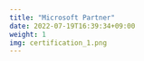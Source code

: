```yaml
---
title: "Microsoft Partner"
date: 2022-07-19T16:39:34+09:00
weight: 1
img: certification_1.png
---
```


